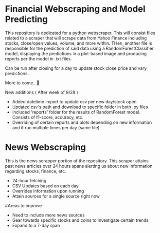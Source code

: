 # Financial Webscraping and Model Predicting

This repository is dedicated for a python webscraper. This will consist files related to a scraper that will scrape data from Yahoo Finance including stocks, close/open values, volume, and more within. THen, another file is responsible for the prediction of said data using a RandomForestClassifier model, displaying the predictions in a plot-based image and producing reports per the model in .txt files.

Can be run after closing for a day to update stock close price and vary predictions.

More to come...👀

New additions ( After week of 9/28 )

- Added datetime import to update csv per new day/stock open
- Updated csv's path and download to specific folder in both .py files
- Included 'reports' folder for the results of RandomForest model. Consists of f1-score, accuracy, etc.
- Overriding of certain reports and plots depending on new information and if run multiple times per day (same file)

# News Webscraping

This is the news scrapper portion of the repository. This scraper attains past news articles over 24 hours spans alerting us about new information regarding stocks, finance, etc.

- 24-hour fetching
- CSV Updates based on each day
- Overrides information upon running
- Attain sources for a single source right now

#Areas to improve

- Need to include more news sources
- Gear towards specific stocks and coins to investigate certain trends
- Expand to a 7-day span
